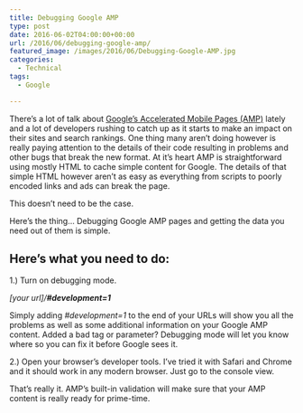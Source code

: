 ```yaml
---
title: Debugging Google AMP
type: post
date: 2016-06-02T04:00:00+00:00
url: /2016/06/debugging-google-amp/
featured_image: /images/2016/06/Debugging-Google-AMP.jpg
categories:
  - Technical
tags:
  - Google

---
```

There’s a lot of talk about <a href="https://www.ampproject.org" target="_blank" rel="noopener noreferrer">Google’s Accelerated Mobile Pages (AMP)</a> lately and a lot of developers rushing to catch up as it starts to make an impact on their sites and search rankings. One thing many aren’t doing however is really paying attention to the details of their code resulting in problems and other bugs that break the new format.
At it’s heart AMP is straightforward using mostly HTML to cache simple content for Google. The details of that simple HTML however aren’t as easy as everything from scripts to poorly encoded links and ads can break the page.

This doesn’t need to be the case.

Here’s the thing… Debugging Google AMP pages and getting the data you need out of them is simple.

## Here’s what you need to do:

1.) Turn on debugging mode.

_[your url]/**#development=1**_

Simply adding _#development=1_ to the end of your URLs will show you all the problems as well as some additional information on your Google AMP content. Added a bad tag or parameter? Debugging mode will let you know where so you can fix it before Google sees it.

2.) Open your browser’s developer tools. I’ve tried it with Safari and Chrome and it should work in any modern browser. Just go to the console view.

That’s really it. AMP’s built-in validation will make sure that your AMP content is really ready for prime-time.